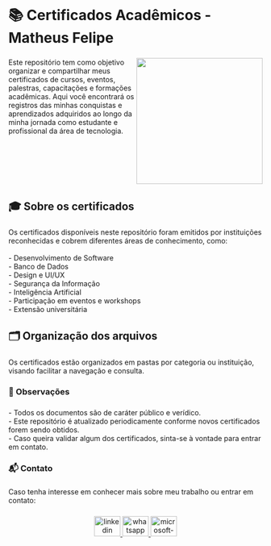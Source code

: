 <br clear="both">

<h1 align="left">📚 Certificados Acadêmicos - Matheus Felipe</h1>

###

<img align="right" height="250" src="https://i.imgur.com/RIXBVQv.png"  />

###

<p align="left">Este repositório tem como objetivo organizar e compartilhar meus certificados de cursos, eventos, palestras, capacitações e formações acadêmicas. Aqui você encontrará os registros das minhas conquistas e aprendizados adquiridos ao longo da minha jornada como estudante e profissional da área de tecnologia.</p>

###

<br clear="both">

<h2 align="left">🎓 Sobre os certificados</h2>

###

<p align="left">Os certificados disponíveis neste repositório foram emitidos por instituições reconhecidas e cobrem diferentes áreas de conhecimento, como:<br><br>- Desenvolvimento de Software<br>- Banco de Dados<br>- Design e UI/UX<br>- Segurança da Informação<br>- Inteligência Artificial<br>- Participação em eventos e workshops<br>- Extensão universitária</p>

###

<h2 align="left">🗂️ Organização dos arquivos</h2>

###

<p align="left">Os certificados estão organizados em pastas por categoria ou instituição, visando facilitar a navegação e consulta.</p>

###

<h3 align="left">📌 Observações</h3>

###

<p align="left">- Todos os documentos são de caráter público e verídico.<br>- Este repositório é atualizado periodicamente conforme novos certificados forem sendo obtidos.<br>- Caso queira validar algum dos certificados, sinta-se à vontade para entrar em contato.</p>

###

<h3 align="left">📬 Contato</h3>

###

<p align="left">Caso tenha interesse em conhecer mais sobre meu trabalho ou entrar em contato:</p>

###

<div align="center">
  <a href="[https://www.linkedin.com/in/seu-perfil-linkedin](https://www.linkedin.com/in/matheus-felipe-correa-29b262265/)" target="_blank">
    <img src="https://raw.githubusercontent.com/maurodesouza/profile-readme-generator/master/src/assets/icons/social/linkedin/default.svg" width="52" height="40" alt="linkedin logo" />
  </a>
  <a href="https://wa.me/5531971677934" target="_blank">
    <img src="https://raw.githubusercontent.com/maurodesouza/profile-readme-generator/master/src/assets/icons/social/whatsapp/default.svg" width="52" height="40" alt="whatsapp logo" />
  </a>
  <a href="mailto:matheusfelipecorreasilva@hotmail.com">
    <img src="https://raw.githubusercontent.com/maurodesouza/profile-readme-generator/master/src/assets/icons/social/microsoft-outlook/default.svg" width="52" height="40" alt="microsoft-outlook logo" />
  </a>
</div>


###
